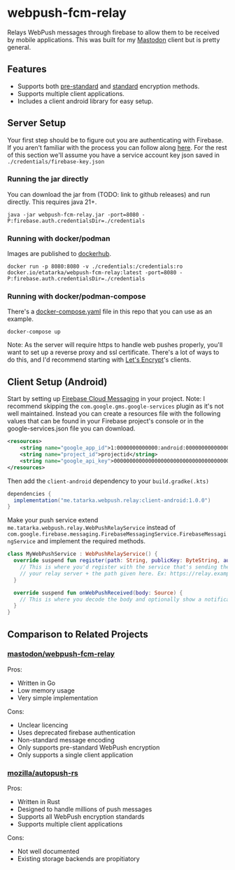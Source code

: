 # webpush-fcm-relay

Relays WebPush messages through firebase to allow them to be received by mobile applications. This was built for my
[Mastodon](https://joinmastodon.org/) client but is pretty general.

## Features

- Supports both [pre-standard](https://datatracker.ietf.org/doc/html/draft-ietf-webpush-encryption-04) and
  [standard](https://datatracker.ietf.org/doc/html/rfc8291) encryption methods.
- Supports multiple client applications.
- Includes a client android library for easy setup.

## Server Setup

Your first step should be to figure out you are authenticating with Firebase. If you aren't familiar with the process
you can follow along [here](/doc/google-authentication.md). For the rest of this section we'll assume you have a service
account key json saved in `./credentials/firebase-key.json`

### Running the jar directly

You can download the jar from (TODO: link to github releases) and run directly. This requires java 21+.

```shell
java -jar webpush-fcm-relay.jar -port=8080 -P:firebase.auth.credentialsDir=./credentials
```

### Running with docker/podman

Images are published to [dockerhub](https://hub.docker.com/r/etatarka/webpush-fcm-relay).

```shell
docker run -p 8080:8080 -v ./credentials:/credentials:ro docker.io/etatarka/webpush-fcm-relay:latest -port=8080 -P:firebase.auth.credentialsDir=./credentials
```

### Running with docker/podman-compose

There's a [docker-compose.yaml](/docker-compose.yaml) file in this repo that you can use as an example.

```shell
docker-compose up
```

Note: As the server will require https to handle web pushes properly, you'll want to set up a reverse proxy and
ssl certificate. There's a lot of ways to do this, and I'd recommend starting with
[Let's Encrypt](https://letsencrypt.org/docs/client-options/)'s clients.

## Client Setup (Android)

Start by setting up [Firebase Cloud Messaging](https://firebase.google.com/docs/cloud-messaging/android/client) in your
project. Note: I recommend skipping the `com.google.gms.google-services` plugin as it's not well maintained. Instead you
can create a resources file with the following values that can be found in your Firebase project's console or in the
google-services.json file you can download.

```xml
<resources>
    <string name="google_app_id">1:0000000000000:android:0000000000000000000000</string>
    <string name="project_id">projectid</string>
    <string name="google_api_key">000000000000000000000000000000000000000</string>
</resources>
```

Then add the `client-android` dependency to your `build.gradke(.kts)`

```groovy
dependencies {
  implementation("me.tatarka.webpush.relay:client-android:1.0.0")
}
```

Make your push service extend `me.tatarka.webpush.relay.WebPushRelayService` instead of
`com.google.firebase.messaging.FirebaseMessagingService.FirebaseMessagingService` and implement the required methods.

```kotlin
class MyWebPushService : WebPushRelayService() {
  override suspend fun register(path: String, publicKey: ByteString, authSecret: ByteString) {
    // This is where you'd register with the service that's sending the web pushes. The url should be the domain of
    // your relay server + the path given here. Ex: https://relay.example.com/ + path
  }

  override suspend fun onWebPushReceived(body: Source) {
    // This is where you decode the body and optionally show a notification to the user.
  }
}
```

## Comparison to Related Projects

### [mastodon/webpush-fcm-relay](https://github.com/mastodon/webpush-fcm-relay)

Pros:

- Written in Go
- Low memory usage
- Very simple implementation

Cons:

- Unclear licencing
- Uses deprecated firebase authentication
- Non-standard message encoding
- Only supports pre-standard WebPush encryption
- Only supports a single client application

### [mozilla/autopush-rs](https://github.com/mozilla-services/autopush-rs)

Pros:

- Written in Rust
- Designed to handle millions of push messages
- Supports all WebPush encryption standards
- Supports multiple client applications

Cons:

- Not well documented
- Existing storage backends are propitiatory
